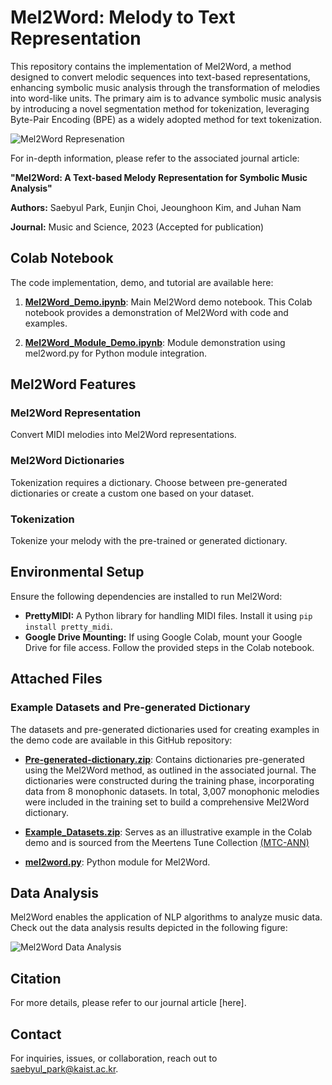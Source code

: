 # Mel2Word: Melody to Text Representation

This repository contains the implementation of Mel2Word, a method designed to convert melodic sequences into text-based representations, enhancing symbolic music analysis through the transformation of melodies into word-like units. The primary aim is to advance symbolic music analysis by introducing a novel segmentation method for tokenization, leveraging Byte-Pair Encoding (BPE) as a widely adopted method for text tokenization.

![Mel2Word Represenation](https://drive.google.com/uc?export=download&id=1Xs9GrKwV6tyube8N2gzkom_a-mVXyTsd)

For in-depth information, please refer to the associated journal article:

**"Mel2Word: A Text-based Melody Representation for Symbolic Music Analysis"**

**Authors:** Saebyul Park, Eunjin Choi, Jeounghoon Kim, and Juhan Nam

**Journal:** Music and Science, 2023 (Accepted for publication)

## Colab Notebook

The code implementation, demo, and tutorial are available here:

1. [**Mel2Word_Demo.ipynb**](https://colab.research.google.com/drive/1i-WC0kd1C_JtpRYMxECDQrLu3OCzegf8?usp=sharing): Main Mel2Word demo notebook. This Colab notebook provides a demonstration of Mel2Word with code and examples.




2. [**Mel2Word_Module_Demo.ipynb**](https://colab.research.google.com/drive/1WDq1uF2NzODHTgfCR4P0HSdMKU5Y-O0I?usp=sharing): Module demonstration using mel2word.py for Python module integration.


## Mel2Word Features

### Mel2Word Representation

Convert MIDI melodies into Mel2Word representations.

### Mel2Word Dictionaries

Tokenization requires a dictionary. Choose between pre-generated dictionaries or create a custom one based on your dataset.

### Tokenization

Tokenize your melody with the pre-trained or generated dictionary.

## Environmental Setup

Ensure the following dependencies are installed to run Mel2Word:

- **PrettyMIDI:** A Python library for handling MIDI files. Install it using `pip install pretty_midi`.
- **Google Drive Mounting:** If using Google Colab, mount your Google Drive for file access. Follow the provided steps in the Colab notebook.

## Attached Files

### Example Datasets and Pre-generated Dictionary

The datasets and pre-generated dictionaries used for creating examples in the demo code are available in this GitHub repository:

- **[Pre-generated-dictionary.zip](https://github.com/saebyulpark/Mel2word/blob/d17607cbd0f3e5755d4421e13b6801c19fed647a/Pre-generated-dictionary.zip)**: Contains dictionaries pre-generated using the Mel2Word method, as outlined in the associated journal. The dictionaries were constructed during the training phase, incorporating data from 8 monophonic datasets. In total, 3,007 monophonic melodies were included in the training set to build a comprehensive Mel2Word dictionary.

- **[Example_Datasets.zip](https://github.com/saebyulpark/Mel2word/blob/d17607cbd0f3e5755d4421e13b6801c19fed647a/Example_Datasets.zip)**: Serves as an illustrative example in the Colab demo and is sourced from the Meertens Tune Collection [(MTC-ANN)](https://www.liederenbank.nl/mtc/)
- [**mel2word.py**](https://github.com/saebyulpark/Mel2word/blob/main/mel2word.py): Python module for Mel2Word.


## Data Analysis

Mel2Word enables the application of NLP algorithms to analyze music data. Check out the data analysis results depicted in the following figure:

![Mel2Word Data Analysis](https://drive.google.com/uc?export=download&id=1tegxqCjHGwCkzCgMu648jIzmvUy45beY)

## Citation

For more details, please refer to our journal article [here].


## Contact

For inquiries, issues, or collaboration, reach out to saebyul_park@kaist.ac.kr.
